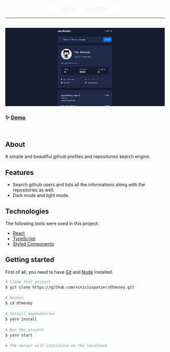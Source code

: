 <br>

<div align="center"> 
  <img src="./devfinder.png" alt="dev finder logo" width="250" />
</div>

<hr>
<br>

<div align="center"> 
  <img src="./devfinder.gif" alt="dev finder gif" />
</div>

### ✨ [Demo](https://devfinder-viniciuspatzer.netlify.app/)

<br>

## About

A simple and beautiful github profiles and repositories search engine.

## Features

- Search github users and lists all the informations along with the repositories as well.
- Dark mode and light mode.

## Technologies

The following tools were used in this project:

- [React](https://pt-br.reactjs.org/)
- [TypeScript](https://www.typescriptlang.org/)
- [Styled Components](https://styled-components.com/)

## Getting started

First of all, you need to have [Git](https://git-scm.com) and [Node](https://nodejs.org/en/) installed.

```bash
# Clone this project
$ git clone https://github.com/viniciuspatzer/dtmoney.git

# Access
$ cd dtmoney

# Install dependencies
$ yarn install

# Run the project
$ yarn start

# The server will initialize on the localhost
```
